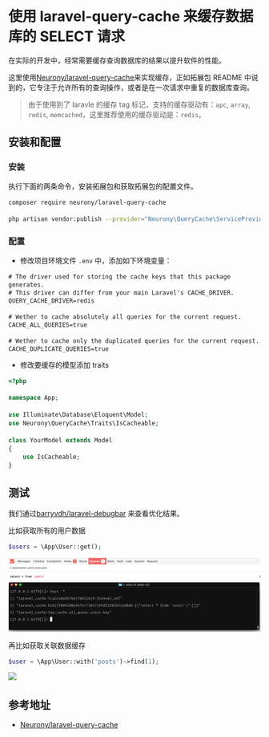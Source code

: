 # 使用 laravel-query-cache 来缓存数据库的 SELECT 请求

在实际的开发中，经常需要缓存查询数据库的结果以提升软件的性能。

这里使用[Neurony/laravel-query-cache](https://github.com/Neurony/laravel-query-cache)来实现缓存，正如拓展包 README 中说到的，它专注于允许所有的查询操作，或者是在一次请求中重复的数据库查询。

> 由于使用到了 laravle 的缓存 tag 标记，支持的缓存驱动有：`apc`, `array`, `redis`, `memcached`，这里推荐使用的缓存驱动是：`redis`。

## 安装和配置

### 安装

执行下面的两条命令，安装拓展包和获取拓展包的配置文件。

```bash
composer require neurony/laravel-query-cache

php artisan vendor:publish --provider="Neurony\QueryCache\ServiceProvider" --tag="config"
```

### 配置

- 修改项目环境文件 `.env` 中，添加如下环境变量：

```
# The driver used for storing the cache keys that this package generates.
# This driver can differ from your main Laravel's CACHE_DRIVER.
QUERY_CACHE_DRIVER=redis

# Wether to cache absolutely all queries for the current request.
CACHE_ALL_QUERIES=true

# Wether to cache only the duplicated queries for the current request.
CACHE_DUPLICATE_QUERIES=true
```

- 修改要缓存的模型添加 traits

```php
<?php

namespace App;

use Illuminate\Database\Eloquent\Model;
use Neurony\QueryCache\Traits\IsCacheable;

class YourModel extends Model
{
    use IsCacheable;
}
```

## 测试

我们通过[barryvdh/laravel-debugbar](https://github.com/barryvdh/laravel-debugbar) 来查看优化结果。

比如获取所有的用户数据

```php
$users = \App\User::get();
```

![](/assets/laravel/packages/laravel-query-cache.png)

再比如获取关联数据缓存

```php
$user = \App\User::with('posts')->find(1);
```

![](/assets/laravel/pagekages/laravel-query-cache-relationship-data.png)

## 参考地址

- [Neurony/laravel-query-cache](https://github.com/Neurony/laravel-query-cache)
